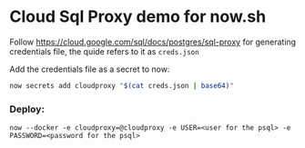 # Cloud Sql Proxy demo for now.sh

Follow https://cloud.google.com/sql/docs/postgres/sql-proxy for generating credentials file, the quide refers to it as `creds.json`

Add the credentials file as a secret to now:
```bash
now secrets add cloudproxy "$(cat creds.json | base64)"
```


### Deploy:

```
now --docker -e cloudproxy=@cloudproxy -e USER=<user for the psql> -e PASSWORD=<password for the psql>
```
